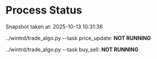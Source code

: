# Process Status

Snapshot taken at: 2025-10-13 10:31:36

../wintrd/trade_algo.py --task price_update: **NOT RUNNING**

../wintrd/trade_algo.py --task buy_sell: **NOT RUNNING**

